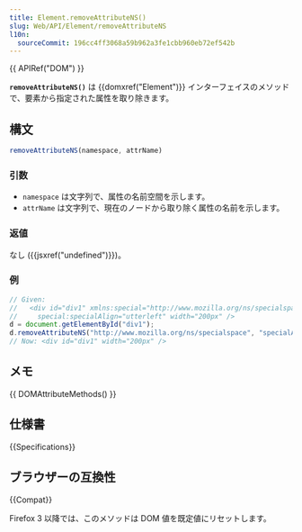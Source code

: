 ```yaml
---
title: Element.removeAttributeNS()
slug: Web/API/Element/removeAttributeNS
l10n:
  sourceCommit: 196cc4ff3068a59b962a3fe1cbb960eb72ef542b
---
```


{{ APIRef("DOM") }}

**`removeAttributeNS()`** は {{domxref("Element")}} インターフェイスのメソッドで、要素から指定された属性を取り除きます。

## 構文

```js
removeAttributeNS(namespace, attrName)
```

### 引数

- `namespace` は文字列で、属性の名前空間を示します。
- `attrName` は文字列で、現在のノードから取り除く属性の名前を示します。

### 返値

なし ({{jsxref("undefined")}})。

### 例

```js
// Given:
//   <div id="div1" xmlns:special="http://www.mozilla.org/ns/specialspace"
//     special:specialAlign="utterleft" width="200px" />
d = document.getElementById("div1");
d.removeAttributeNS("http://www.mozilla.org/ns/specialspace", "specialAlign");
// Now: <div id="div1" width="200px" />
```

## メモ

{{ DOMAttributeMethods() }}

## 仕様書

{{Specifications}}

## ブラウザーの互換性

{{Compat}}

Firefox 3 以降では、このメソッドは DOM 値を既定値にリセットします。
